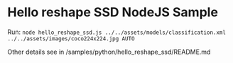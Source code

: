 # Hello reshape SSD NodeJS Sample

Run:
`node hello_reshape_ssd.js ../../assets/models/classification.xml ../../assets/images/coco224x224.jpg AUTO`

Other details see in /samples/python/hello_reshape_ssd/README.md
